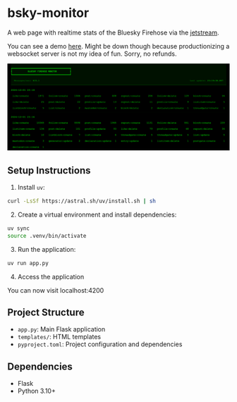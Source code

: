 # bsky-monitor

A web page with realtime stats of the Bluesky Firehose via the [jetstream](https://github.com/bluesky-social/jetstream).

You can see a demo [here](https://bsky.nicoritschel.com). Might be down though because productionizing a websocket server is not my idea of fun. Sorry, no refunds.

![Application Screenshot](screenshot.png)

## Setup Instructions

1. Install `uv`:
```bash
curl -LsSf https://astral.sh/uv/install.sh | sh
```

2. Create a virtual environment and install dependencies:
```bash
uv sync
source .venv/bin/activate
```

3. Run the application:
```bash
uv run app.py
```

4. Access the application

You can now visit localhost:4200

## Project Structure
- `app.py`: Main Flask application
- `templates/`: HTML templates
- `pyproject.toml`: Project configuration and dependencies

## Dependencies
- Flask
- Python 3.10+
